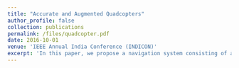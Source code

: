 ```yaml
---
title: "Accurate and Augmented Quadcopters"
author_profile: false
collection: publications
permalink: /files/quadcopter.pdf
date: 2016-10-01
venue: 'IEEE Annual India Conference (INDICON)'
excerpt: 'In this paper, we propose a navigation system consisting of a novel multi-sensor fusion method for calculating precise and accurate aerial coordinates and orientation, of a quadcopter in indoor and GPS-silent environments. A prototype system is developed that is composed of 2 modules: Simultanious Localization and Mapping (SLAM) system that uses Oriented FAST and rotated BRIEF (ORB) features, also known as ORB-SLAM and an Extended Kalman Filter (EKF). A Proportional Integral and Differential (PID) controller is employed for achieving accurate aerial maneuvers. The novel fusion method used in the system enables the quadcopter to calculate the geographical pose of the quadcopter and simultaneously calculate the map of the surroundings with minimal error. Most importantly, we develop an accurate scale-estimation system which calculates the scale of the map generated by the monocular SLAM system.'
---
```



